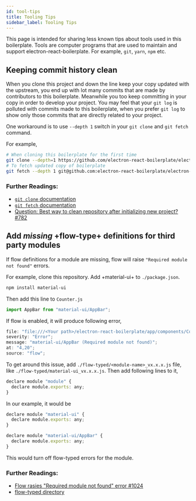 ```yaml
---
id: tool-tips
title: Tooling Tips
sidebar_label: Tooling Tips
---
```


This page is intended for sharing less known tips about tools used in this boilerplate. Tools are computer programs that are used to maintain and support electron-react-boilerplate. For example, `git`, `yarn`, `npm` etc.

## Keeping commit history clean

When you clone this project and down the line keep your copy updated with the upstream, you end up with lot many commits that are made by contributors to this boilerplate. Meanwhile you too keep committing in your copy in order to develop your project. You may feel that your `git log` is polluted with commits made to this boilerplate, when you prefer `git log` to show only those commits that are directly related to your project.

One workaround is to use `--depth 1` switch in your `git clone` and `git fetch` command.

For example,

```bash
# When cloning this boilerplate for the first time
git clone --depth=1 https://github.com/electron-react-boilerplate/electron-react-boilerplate.git your-project-name
# To fetch updated copy of boilerplate
git fetch --depth 1 git@github.com:electron-react-boilerplate/electron-react-boilerplate.git
```

### Further Readings:

- [`git clone` documentation](https://git-scm.com/docs/git-clone)
- [`git fetch` documentation](https://git-scm.com/docs/git-fetch)
- [Question: Best way to clean repository after initializing new project? #782](https://github.com/electron-react-boilerplate/electron-react-boilerplate/issues/782)

## Add _missing_ +flow-type+ definitions for third party modules

If flow definitions for a module are missing, flow will raise `"Required module not found"` errors.

For example, clone this repository. Add +material-ui+ to `./package.json`.

```bash
npm install material-ui
```

Then add this line to `Counter.js`

```js
import AppBar from "material-ui/AppBar";
```

If flow is enabled, it will produce following error,

```js
file: "file:///<Your path>/electron-react-boilerplate/app/components/Counter.js";
severity: "Error";
message: "material-ui/AppBar (Required module not found)";
at: "4,20";
source: "flow";
```

To get around this issue, add `./flow-typed/<module-name>_vx.x.x.js` file, like `./flow-typed/material-ui_vx.x.x.js`. Then add following lines to it,

```js
declare module "module" {
  declare module.exports: any;
}
```

In our example, it would be

```js
declare module "material-ui" {
  declare module.exports: any;
}

declare module "material-ui/AppBar" {
  declare module.exports: any;
}
```

This would turn off flow-typed errors for the module.

### Further Readings:

- [Flow rasies "Required module not found" error #1024](https://github.com/electron-react-boilerplate/electron-react-boilerplate/issues/1024)
- [flow-typed directory](https://github.com/electron-react-boilerplate/electron-react-boilerplate/tree/master/flow-typed)
